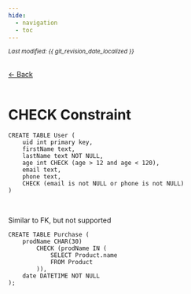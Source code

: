 ```yaml
---
hide:
  - navigation
  - toc
---
```


<small><i>Last modified: {{ git_revision_date_localized }}</i></small>

<div class="back-button">
    <br>
    <a href="javascript:history.back()">← Back</a>
    <br>
    <br>
</div>

# CHECK Constraint

```
CREATE TABLE User (  
	uid int primary key,  
	firstName text,  
	lastName text NOT NULL,  
	age int CHECK (age > 12 and age < 120),  
	email text,  
	phone text,  
	CHECK (email is not NULL or phone is not NULL)  
)
```

<br>

Similar to FK, but not supported
```
CREATE TABLE Purchase (
    prodName CHAR(30)
        CHECK (prodName IN (
            SELECT Product.name
            FROM Product
        )),
    date DATETIME NOT NULL
);
```